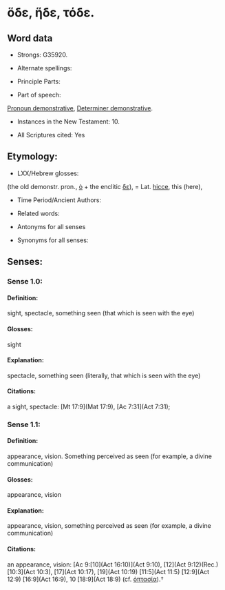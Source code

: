 # ὅδε, ἥδε, τόδε.

<!-- Status: S2=NeedsReview -->
<!-- Lexica used for edits: BDAG, FFM, LN, A-S -->

## Word data

* Strongs: G35920.

* Alternate spellings:



* Principle Parts: 


* Part of speech: 

[Pronoun demonstrative](http://ugg.readthedocs.io/en/latest/pronoun_demonstrative.html),
[Determiner demonstrative](http://ugg.readthedocs.io/en/latest/determiner_demonstrative.html).

* Instances in the New Testament: 10.

* All Scriptures cited: Yes

## Etymology: 


* LXX/Hebrew glosses: 

(the old demonstr. pron., [ὁ]() + the enclitic [δε]()), = Lat. [hicce](), this (here),

* Time Period/Ancient Authors: 


* Related words: 

* Antonyms for all senses

* Synonyms for all senses: 


## Senses: 


### Sense  1.0: 

#### Definition: 

sight, spectacle, something seen (that which is seen with the eye)

#### Glosses: 

sight

#### Explanation: 

spectacle, something seen (literally, that which is seen with the eye)

#### Citations: 

a sight, spectacle: [Mt 17:9](Mat 17:9), [Ac 7:31](Act 7:31);


### Sense  1.1: 

#### Definition: 

appearance, vision.  Something perceived as seen (for example, a divine communication)

#### Glosses: 

appearance, vision

#### Explanation: 

appearance, vision, something perceived as seen (for example, a divine communication)

#### Citations: 

an appearance, vision: [Ac 9:[10](Act 16:10)](Act 9:10), [12](Act 9:12)(Rec.) [10:3](Act 10:3), [17](Act 10:17), [19](Act 10:19) [11:5](Act 11:5) [12:9](Act 12:9) [16:9](Act 16:9), 10 [18:9](Act 18:9) (cf. [ὀπτασία]()).†
